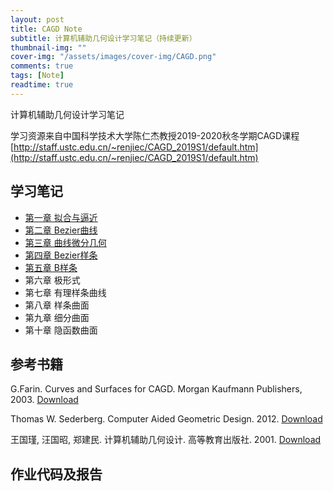 ```yaml
---
layout: post
title: CAGD Note
subtitle: 计算机辅助几何设计学习笔记（持续更新）
thumbnail-img: ""
cover-img: "/assets/images/cover-img/CAGD.png"
comments: true
tags: [Note]
readtime: true
---
```


计算机辅助几何设计学习笔记

学习资源来自中国科学技术大学陈仁杰教授2019-2020秋冬学期CAGD课程[http://staff.ustc.edu.cn/~renjiec/CAGD_2019S1/default.htm](http://staff.ustc.edu.cn/~renjiec/CAGD_2019S1/default.htm)

## 学习笔记

* [第一章 拟合与逼近](https://chaphlagical.github.io/resource/CG/CAGD/CAGD(1)%E6%8F%92%E5%80%BC%E4%B8%8E%E9%80%BC%E8%BF%91.html)
* [第二章 Bezier曲线](https://chaphlagical.github.io/resource/CG/CAGD/CAGD(2)Bezier%E6%9B%B2%E7%BA%BF.html)
* [第三章 曲线微分几何](https://chaphlagical.github.io/resource/CG/CAGD/CAGD(3)%E6%9B%B2%E7%BA%BF%E5%BE%AE%E5%88%86%E5%87%A0%E4%BD%95.html)
* [第四章 Bezier样条](https://chaphlagical.github.io/resource/CG/CAGD/CAGD(4)Bezier%E6%A0%B7%E6%9D%A1.html)
* [第五章 B样条](https://chaphlagical.github.io/resource/CG/CAGD/CAGD(5)B%E6%A0%B7%E6%9D%A1.html)
* 第六章 极形式
* 第七章 有理样条曲线
* 第八章 样条曲面
* 第九章 细分曲面
* 第十章 隐函数曲面

## 参考书籍

G.Farin. Curves and Surfaces for CAGD. Morgan Kaufmann Publishers, 2003. [Download](http://pan.baidu.com/share/link?shareid=285235935&uk=3811881027)

Thomas W. Sederberg. Computer Aided Geometric Design. 2012. [Download](http://pan.baidu.com/share/link?shareid=312636469&uk=3811881027)

王国瑾, 汪国昭, 郑建民. 计算机辅助几何设计. 高等教育出版社. 2001. [Download](http://pan.baidu.com/share/link?shareid=1180559795&uk=3811881027)

## 作业代码及报告

